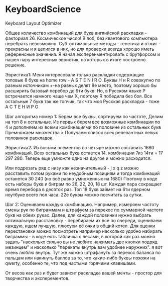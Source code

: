 # KeyboardScience
Keyboard Layout Optimizer

Общее количество комбинаций для букв английской раскладки - факториал 26. Космическое число! В лоб, без квантового компьютера перебрать невозможно.
Суб-оптимальные методы - генетика и отжиг - прекрасны и я целился в них, но для проверки всегда хорошо иметь референсные значения.
Я начал эксперенментировать с брутфорсом и нашел пару интересных эвристик, на которых в итоге построено решение.

Эвристика1:
Меня интересовали только раскладки содержащие топовые 8 букв на home row - A S T E N I R O.
Буквы H и R совокупно по разным источникам +-на равных делят 8е место, поэтому хорошо бы расширить базовый перебор до 9ти букв. 
Но, в Русском языке Р встречается намного чаще чем Х, поэтому R победила без боя. 
Все остальные 7 букв так же топчик, так что моя Русская раскладка - тоже А С Т Е Н И Р О

Шаг алгоритма номер 1:
Берем все буквы, сортируем по частоте, Делим на топ 8 и остальные.
Из первых берем все возможные комбинации по 4 и дополняем их всеми комбинациями по половине из остальных букв
Премножаем множества > Получаем список всех релевантных левых половинок раскладок.

Эвристика2: 
Из восьми элементов по четыре можно составить 1680 комбинаций. Всех остальных букв остается 14. комбинации 7из 14ти = 17 297 280. Теперь еще умножте одно на другое и можно расходится.

Или подрезать ряд с низу как незначительный - j x q z можно расставить потом руками по неудобным позициям и тогда комбинаций останется 30 240 (но всё равно умноженных на 1680)
Поэтому в коде есть наборы букв и биграм по 26, 22, 20, 18 шт. Каждая пара сокращает время перебора в десяток раз. Топ 18 букв займет на 6ти ядерном ноутбуке всего пол часа. 22е буквы можно посчитать за сутки.

Шаг 2:
Оцениваем каждую комбинацию. Например, измеряем частоту смены рук по биграммам и штрафуем за перекос по суммарной частоте букв на обеих руках.
Далее, для каждой половинки нужно выбрать оптимальную расстановку - перебираем их все по очереди, оцениваем каждую, ищем лучшую, плюсуем её очки в общий котел.
Для оценки перестановки можно посмотреть например насколько удобно набирать биграммы - в коде есть табличка с весами, в которой как раз можно задать "насколько сильно вы не любите нажимать две кнопки подряд мезинцем" и насколько "перекаты внутрь вам удобнее наружних". я вот очень люблю внутрь. Тут же можно штрафануть за перекос баланса по пальцам или накинуть баллов за то, что какие-либо буквы похожи на qwerty, особенно те, что под частыми горячими клавишами.

От весов как раз и будет зависит раскладка вашей мечты - простор для творчества и эксперементов.